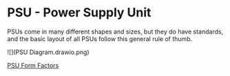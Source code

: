 # PSU - Power Supply Unit
PSUs come in many different shapes and sizes, but they do have standards, and the basic layout of all PSUs follow this general rule of thumb.

![](PSU Diagram.drawio.png)


[PSU Form Factors](types_of_psus.md)